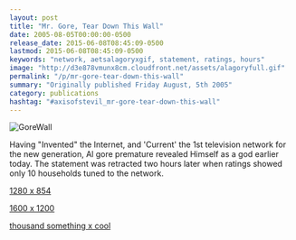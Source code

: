 ```yaml
---
layout: post
title: "Mr. Gore, Tear Down This Wall"
date: 2005-08-05T00:00:00-0500
release_date: 2015-06-08T08:45:09-0500
lastmod: 2015-06-08T08:45:09-0500
keywords: "network, aetsalagoryxgif, statement, ratings, hours"
image: "http://d3e878vmunx8cm.cloudfront.net/assets/alagoryfull.gif"
permalink: "/p/mr-gore-tear-down-this-wall"
summary: "Originally published Friday August, 5th 2005"
category: publications
hashtag: "#axisofstevil_mr-gore-tear-down-this-wall"
---
```


[id_1]: http://d3e878vmunx8cm.cloudfront.net/assets/alagoryfull.gif "GoreWall"
![GoreWall][id_1]

Having "Invented" the Internet, and 'Current' the 1st television network for the new generation, Al gore premature revealed Himself as a god earlier today. The statement was retracted two hours later when ratings showed only 10 households tuned to the network.

[1280 x 854](http://d3e878vmunx8cm.cloudfront.net/assets/alagory1280x854.gif "1280 x 854")

[1600 x 1200](http://d3e878vmunx8cm.cloudfront.net/assets/alagory1600x1200.gif "1600 x 1200")

[thousand something x cool](http://d3e878vmunx8cm.cloudfront.net/assets/alagoryfull.gif "thousand something x cool")
